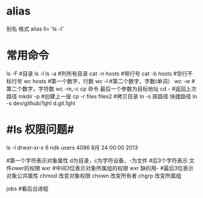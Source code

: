 alias
===
别名
格式
alias ll= 'ls -l'

常用命令
===
ls -F 
#目录
ls -l
ls -a
#列所有目录
cat -n hosts
#带行号
cat -b hosts
#空行不标行号
wc hosts
#第一个数字，行数 wc -l
#第二个数字，字数(单词） wc -w
#第二个数字，字符数 wc -m,-c
cp 命令 最后一个参数为目标地址
cd -
#返回上次路径
mkdir -p
#创建上一层
cp -r files files2
#拷贝目录
ln -s 原路径 快捷路径
ln -s dev/github/1ghl d.git.1ghl


#ls 权限问题#
===
ls -l
drwxr-xr-x 6 ndk  users 4096 8月  24 00:00 2013

#第一个字符表示对象属性 d为目录，c为字符设备，-为文件
#后3个字符表示 文件ower的权限 wxr 
#中间3位表示对象所属组的权限 wxr 缺的用-
#最后3位表示对象公共属性
chmod 改变对象权限
chown 改变所有者
chgrp 改变所属组

jobs 
#看后台进程


